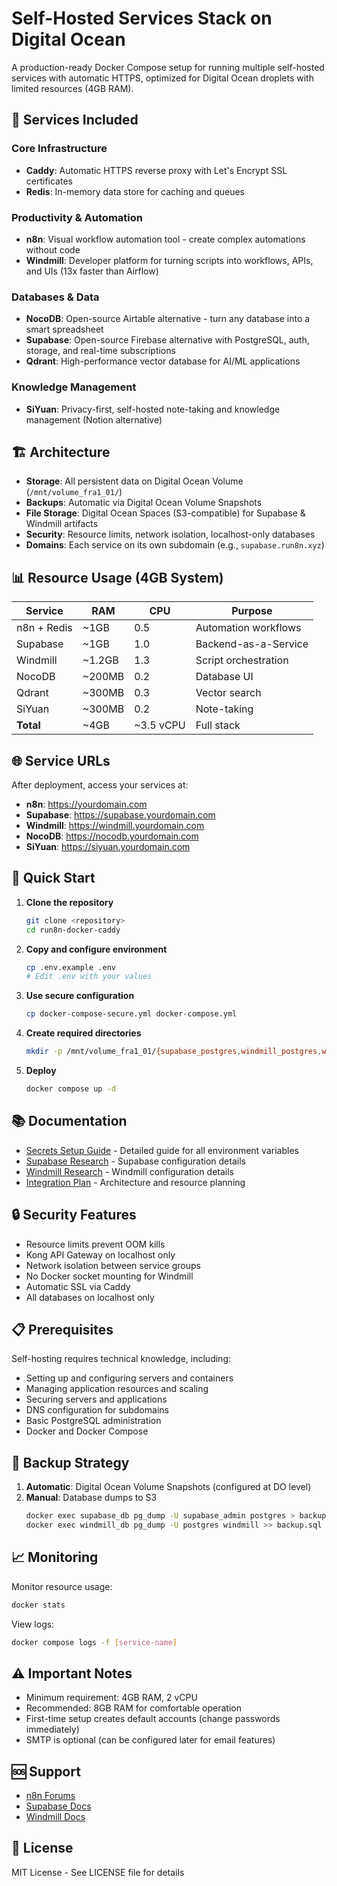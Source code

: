 # Self-Hosted Services Stack on Digital Ocean

A production-ready Docker Compose setup for running multiple self-hosted services with automatic HTTPS, optimized for Digital Ocean droplets with limited resources (4GB RAM).

## 🚀 Services Included

### Core Infrastructure
- **Caddy**: Automatic HTTPS reverse proxy with Let's Encrypt SSL certificates
- **Redis**: In-memory data store for caching and queues

### Productivity & Automation
- **n8n**: Visual workflow automation tool - create complex automations without code
- **Windmill**: Developer platform for turning scripts into workflows, APIs, and UIs (13x faster than Airflow)

### Databases & Data
- **NocoDB**: Open-source Airtable alternative - turn any database into a smart spreadsheet
- **Supabase**: Open-source Firebase alternative with PostgreSQL, auth, storage, and real-time subscriptions
- **Qdrant**: High-performance vector database for AI/ML applications

### Knowledge Management
- **SiYuan**: Privacy-first, self-hosted note-taking and knowledge management (Notion alternative)

## 🏗️ Architecture

- **Storage**: All persistent data on Digital Ocean Volume (`/mnt/volume_fra1_01/`)
- **Backups**: Automatic via Digital Ocean Volume Snapshots
- **File Storage**: Digital Ocean Spaces (S3-compatible) for Supabase & Windmill artifacts
- **Security**: Resource limits, network isolation, localhost-only databases
- **Domains**: Each service on its own subdomain (e.g., `supabase.run8n.xyz`)

## 📊 Resource Usage (4GB System)

| Service | RAM | CPU | Purpose |
|---------|-----|-----|---------|
| n8n + Redis | ~1GB | 0.5 | Automation workflows |
| Supabase | ~1GB | 1.0 | Backend-as-a-Service |
| Windmill | ~1.2GB | 1.3 | Script orchestration |
| NocoDB | ~200MB | 0.2 | Database UI |
| Qdrant | ~300MB | 0.3 | Vector search |
| SiYuan | ~300MB | 0.2 | Note-taking |
| **Total** | ~4GB | ~3.5 vCPU | Full stack |

## 🌐 Service URLs

After deployment, access your services at:

- **n8n**: https://yourdomain.com
- **Supabase**: https://supabase.yourdomain.com
- **Windmill**: https://windmill.yourdomain.com
- **NocoDB**: https://nocodb.yourdomain.com
- **SiYuan**: https://siyuan.yourdomain.com

## 🚀 Quick Start

1. **Clone the repository**
   ```bash
   git clone <repository>
   cd run8n-docker-caddy
   ```

2. **Copy and configure environment**
   ```bash
   cp .env.example .env
   # Edit .env with your values
   ```

3. **Use secure configuration**
   ```bash
   cp docker-compose-secure.yml docker-compose.yml
   ```

4. **Create required directories**
   ```bash
   mkdir -p /mnt/volume_fra1_01/{supabase_postgres,windmill_postgres,windmill/worker_cache}
   ```

5. **Deploy**
   ```bash
   docker compose up -d
   ```

## 📚 Documentation

- [Secrets Setup Guide](./secrets-setup-guide.md) - Detailed guide for all environment variables
- [Supabase Research](./supabase-research.md) - Supabase configuration details
- [Windmill Research](./windmill-research.md) - Windmill configuration details
- [Integration Plan](./integration-plan.md) - Architecture and resource planning

## 🔒 Security Features

- Resource limits prevent OOM kills
- Kong API Gateway on localhost only
- Network isolation between service groups
- No Docker socket mounting for Windmill
- Automatic SSL via Caddy
- All databases on localhost only

## 📋 Prerequisites

Self-hosting requires technical knowledge, including:

* Setting up and configuring servers and containers
* Managing application resources and scaling
* Securing servers and applications
* DNS configuration for subdomains
* Basic PostgreSQL administration
* Docker and Docker Compose

## 💾 Backup Strategy

1. **Automatic**: Digital Ocean Volume Snapshots (configured at DO level)
2. **Manual**: Database dumps to S3
   ```bash
   docker exec supabase_db pg_dump -U supabase_admin postgres > backup.sql
   docker exec windmill_db pg_dump -U postgres windmill >> backup.sql
   ```

## 📈 Monitoring

Monitor resource usage:
```bash
docker stats
```

View logs:
```bash
docker compose logs -f [service-name]
```

## ⚠️ Important Notes

- Minimum requirement: 4GB RAM, 2 vCPU
- Recommended: 8GB RAM for comfortable operation
- First-time setup creates default accounts (change passwords immediately)
- SMTP is optional (can be configured later for email features)

## 🆘 Support

- [n8n Forums](https://community.n8n.io/)
- [Supabase Docs](https://supabase.com/docs)
- [Windmill Docs](https://windmill.dev/docs)

## 📄 License

MIT License - See LICENSE file for details